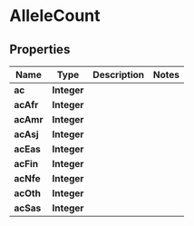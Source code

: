 
# AlleleCount

## Properties
Name | Type | Description | Notes
------------ | ------------- | ------------- | -------------
**ac** | **Integer** |  | 
**acAfr** | **Integer** |  | 
**acAmr** | **Integer** |  | 
**acAsj** | **Integer** |  | 
**acEas** | **Integer** |  | 
**acFin** | **Integer** |  | 
**acNfe** | **Integer** |  | 
**acOth** | **Integer** |  | 
**acSas** | **Integer** |  | 



